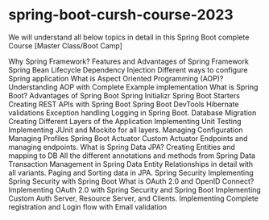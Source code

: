# spring-boot-cursh-course-2023

We will understand all below topics in detail in this Spring Boot complete Course [Master Class/Boot Camp]

Why Spring Framework?
Features and Advantages of Spring Framework
Spring Bean Lifecycle
Dependency Injection
Different ways to configure Spring application
What is Aspect Oriented Programming (AOP)?
Understanding AOP with Complete Example implementation
What is Spring Boot?
Advantages of Spring Boot
Spring Initializr
Spring Boot Starters
Creating REST APIs with Spring Boot
Spring Boot DevTools
Hibernate validations
Exception handling
Logging in Spring Boot.
Database Migration
Creating Different Layers of the Application
Implementing Unit Testing
Implementing JUnit and Mockito for all layers.
Managing Configuration
Managing Profiles
Spring Boot Actuator
Custom Actuator Endpoints and managing endpoints.
What is Spring Data JPA?
Creating Entities and mapping to DB
All the different annotations and methods from Spring Data
Transaction Management in Spring Data
Entity Relationships in detail with all variants.
Paging and Sorting data in JPA.
Spring Security
Implementing Spring Security with Spring Boot
What is OAuth 2.0 and OpenID Connect?
Implementing OAuth 2.0 with Spring Security and Spring Boot
Implementing Custom Auth Server, Resource Server, and Clients.
Implementing Complete registration and Login flow with Email validation
